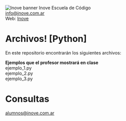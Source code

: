 ![Inove banner](/inove.jpg)
Inove Escuela de Código\
info@inove.com.ar\
Web: [Inove](http://inove.com.ar)

# Archivos! [Python]
En este repositorio encontrarán los siguientes archivos:

__Ejemplos que el profesor mostrará en clase__\
ejemplo_1.py\
ejemplo_2.py\
ejemplo_3.py


# Consultas
alumnos@inove.com.ar

